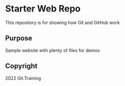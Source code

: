 # Starter Web Repo

This repository is for showing how Git and GitHub work

## Purpose

Sample website with plenty of files for demos

## Copyright

2022 Git.Training